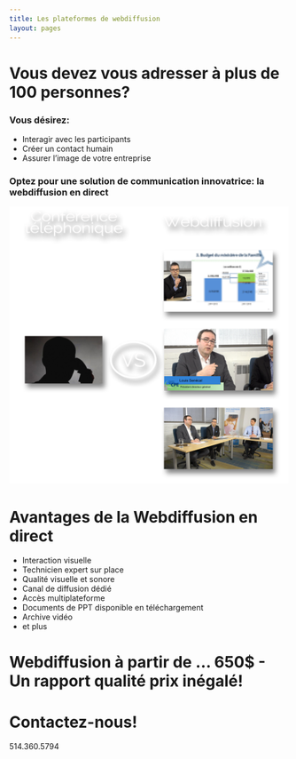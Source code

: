 ```yaml
---
title: Les plateformes de webdiffusion
layout: pages
---
```

# Vous devez vous adresser à plus de 100 personnes?



<div class="waypoint-bg plain"  style="background-color: #005EAD"></div>

<!--![](http://placehold.it/960x540&text=collage+plateformes)-->

### Vous désirez:
- Interagir avec les participants
- Créer un contact humain
- Assurer l’image de votre entreprise

### Optez pour une solution de communication innovatrice: la webdiffusion en direct
![comparez](/images/compare2.png)

# Avantages de la Webdiffusion en direct
- Interaction visuelle
- Technicien expert sur place
- Qualité visuelle et sonore
- Canal de diffusion dédié
- Accès multiplateforme
- Documents de PPT disponible en téléchargement
- Archive vidéo
- et plus


# Webdiffusion à partir de … 650$ - Un rapport qualité prix inégalé!

# Contactez-nous!
514.360.5794